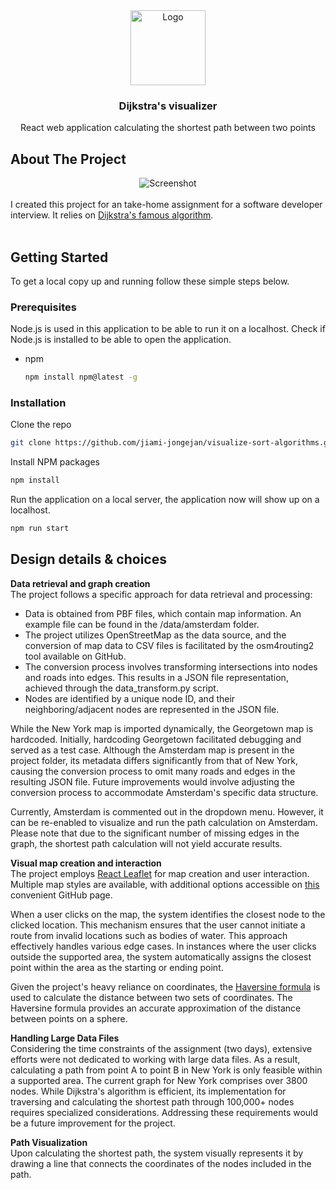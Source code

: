 
<!-- PROJECT LOGO -->
<div align="center">
  <a href="https://github.com/jiami-jongejan/Dijkstra-visualizer">
    <img src="https://cdn-images-1.medium.com/max/960/1*heR0By4G5GbpJ6ZaftJLRQ.gif" alt="Logo" width="120" height="auto">
  </a>

<h3 align="center">Dijkstra's visualizer</h3>

  <p align="center">
    React web application calculating the shortest path between two points
    <br />
  </p>
</div>


<!-- ABOUT THE PROJECT -->
## About The Project
<div align="center">
<img src="https://github.com/jiami-jongejan/Dijkstra-visualizer/blob/Dijkstra-visualize/src/images/demo.gif" alt="Screenshot">
</div>
<br/>
I created this project for an take-home assignment for a software developer interview. It relies on <a href="https://en.wikipedia.org/wiki/Dijkstra%27s_algorithm">Dijkstra's famous algorithm</a>.
<br />
<br />

<!-- GETTING STARTED -->
## Getting Started

To get a local copy up and running follow these simple steps below.

### Prerequisites

Node.js is used in this application to be able to run it on a localhost. Check if Node.js is installed to be able to open the application.
* npm
  ```sh
  npm install npm@latest -g
  ```

### Installation

Clone the repo
   ```sh
   git clone https://github.com/jiami-jongejan/visualize-sort-algorithms.git
   ```
Install NPM packages
   ```sh
   npm install
   ```
Run the application on a local server, the application now will show up on a localhost.
   ```sh
   npm run start
   ```


## Design details & choices

**Data retrieval and graph creation**<br />
The project follows a specific approach for data retrieval and processing:

- Data is obtained from PBF files, which contain map information. An example file can be found in the /data/amsterdam folder.
- The project utilizes OpenStreetMap as the data source, and the conversion of map data to CSV files is facilitated by the osm4routing2 tool available on GitHub.
- The conversion process involves transforming intersections into nodes and roads into edges. This results in a JSON file representation, achieved through the data_transform.py script.
- Nodes are identified by a unique node ID, and their neighboring/adjacent nodes are represented in the JSON file.</p>

While the New York map is imported dynamically, the Georgetown map is hardcoded. Initially, hardcoding Georgetown facilitated debugging and served as a test case. Although the Amsterdam map is present in the project folder, its metadata differs significantly from that of New York, causing the conversion process to omit many roads and edges in the resulting JSON file. Future improvements would involve adjusting the conversion process to accommodate Amsterdam's specific data structure.

Currently, Amsterdam is commented out in the dropdown menu. However, it can be re-enabled to visualize and run the path calculation on Amsterdam. Please note that due to the significant number of missing edges in the graph, the shortest path calculation will not yield accurate results.

**Visual map creation and interaction**<br />
The project employs <a href="https://react-leaflet.js.org/">React Leaflet</a> for map creation and user interaction. Multiple map styles are available, with additional options accessible on <a href="leaflet-extras.github.io/leaflet-providers/preview/">this</a> convenient GitHub page.

When a user clicks on the map, the system identifies the closest node to the clicked location. This mechanism ensures that the user cannot initiate a route from invalid locations such as bodies of water. This approach effectively handles various edge cases. In instances where the user clicks outside the supported area, the system automatically assigns the closest point within the area as the starting or ending point.

Given the project's heavy reliance on coordinates, the <a href="https://en.wikipedia.org/wiki/Haversine_formula">Haversine formula</a> is used to calculate the distance between two sets of coordinates. The Haversine formula provides an accurate approximation of the distance between points on a sphere.

**Handling Large Data Files**<br />
Considering the time constraints of the assignment (two days), extensive efforts were not dedicated to working with large data files. As a result, calculating a path from point A to point B in New York is only feasible within a supported area. The current graph for New York comprises over 3800 nodes. While Dijkstra's algorithm is efficient, its implementation for traversing and calculating the shortest path through 100,000+ nodes requires specialized considerations. Addressing these requirements would be a future improvement for the project.

**Path Visualization**<br />
Upon calculating the shortest path, the system visually represents it by drawing a line that connects the coordinates of the nodes included in the path.
